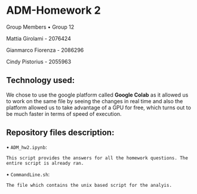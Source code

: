 # ADM-Homework 2

Group Members $\bullet$ Group 12

Mattia Girolami - 2076424 

Gianmarco Fiorenza - 2086296  

Cindy Pistorius - 2055963  

## Technology used:
 
We chose to use the google platform called **Google Colab** as it allowed us to work on the same file by seeing the changes in real time and also the platform allowed us to take advantage of a GPU for free, which turns out to be much faster in terms of speed of execution. 

## Repository files description:

$\bullet$ `ADM_hw2.ipynb`:
   
    This script provides the answers for all the homework questions. The entire script is already ran.
   
$\bullet$ `CommandLine.sh`:
    
    The file which contains the unix based script for the analyis. 
